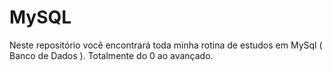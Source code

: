 # MySQL
Neste repositório você encontrará toda minha rotina de estudos em MySql ( Banco de Dados ). Totalmente do 0 ao avançado.
